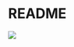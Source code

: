 # README
<img src="https://user-images.githubusercontent.com/61723950/80014485-5545e580-850b-11ea-99ea-b114e94adca4.jpeg">